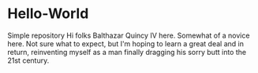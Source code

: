 # Hello-World
Simple repository
Hi folks Balthazar Quincy IV here. Somewhat of a novice here. Not sure what to expect, but I'm hoping to learn a great deal and in return, reinventing myself as a man finally dragging his sorry butt into the 21st century.
